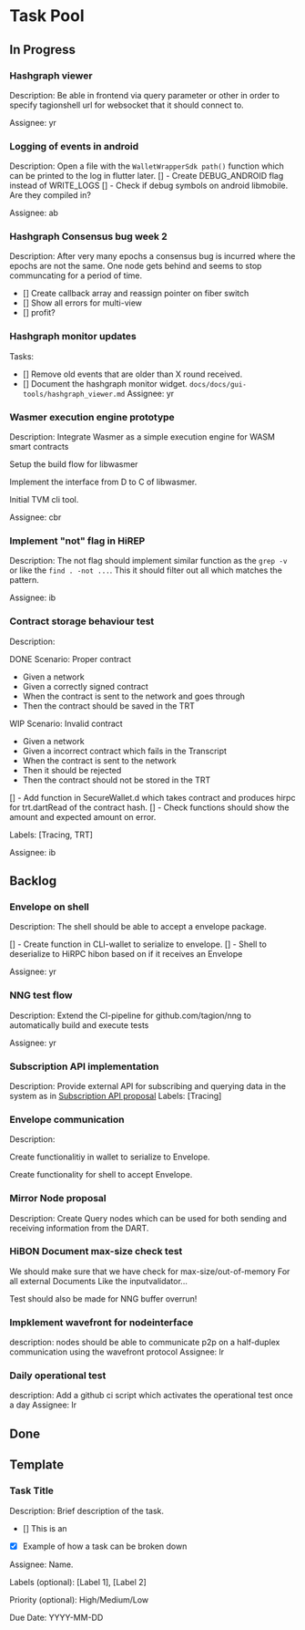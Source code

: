 # Task Pool

## In Progress


### Hashgraph viewer
Description: Be able in frontend via query parameter or other in order to specify tagionshell url for websocket that it should connect to.

Assignee: yr

### Logging of events in android
Description: Open a file with the `WalletWrapperSdk path()` function which can be printed to the log in flutter later.
[] - Create DEBUG_ANDROID flag instead of WRITE_LOGS
[] - Check if debug symbols on android libmobile. Are they compiled in?

Assignee: ab

### Hashgraph Consensus bug week 2
Description: After very many epochs a consensus bug is incurred where the epochs are not the same. One node gets behind and seems to stop communcating for a period of time.

- [] Create callback array and reassign pointer on fiber switch
- [] Show all errors for multi-view
- [] profit?

### Hashgraph monitor updates
Tasks: 
- [] Remove old events that are older than X round received. 
- [] Document the hashgraph monitor widget. `docs/docs/gui-tools/hashgraph_viewer.md` 
Assignee: yr

### Wasmer execution engine prototype
Description: Integrate Wasmer as a simple execution engine for WASM smart contracts

Setup the build flow for libwasmer

Implement the interface from D to C of libwasmer.

Initial TVM cli tool.

Assignee: cbr

### Implement "not" flag in HiREP

Description:
The not flag should implement similar function as the `grep -v` or like the `find . -not ...`.
This it should filter out all which matches the pattern.

Assignee: ib


### Contract storage behaviour test
Description: 

DONE
Scenario: Proper contract
* Given a network
* Given a correctly signed contract
* When the contract is sent to the network and goes through
* Then the contract should be saved in the TRT 

WIP
Scenario: Invalid contract
* Given a network
* Given a incorrect contract which fails in the Transcript
* When the contract is sent to the network 
* Then it should be rejected
* Then the contract should not be stored in the TRT

[] - Add function in SecureWallet.d which takes contract and produces hirpc for trt.dartRead of the contract hash.
[] - Check functions should show the amount and expected amount on error.

Labels: [Tracing, TRT]

Assignee: ib

## Backlog

### Envelope on shell
Description: The shell should be able to accept a envelope package.

[] - Create function in CLI-wallet to serialize to envelope.
[] - Shell to deserialize to HiRPC hibon based on if it receives an Envelope

Assignee: yr

### NNG test flow
Description: Extend the CI-pipeline for github.com/tagion/nng to automatically build and execute tests

Assignee: yr

### Subscription API implementation
Description: Provide external API for subscribing and querying data in the system as in [Subscription API proposal](https://docs.tagion.org/tips/3)
Labels: [Tracing]

### Envelope communication
Description: 

Create functionalitiy in wallet to serialize to Envelope.

Create functionality for shell to accept Envelope.

### Mirror Node proposal
Description: Create Query nodes which can be used for both sending and receiving information from the DART.


### HiBON Document max-size check test 
We should make sure that we have check for max-size/out-of-memory
For all external Documents
Like the inputvalidator...

Test should also be made for NNG buffer overrun!

### Impklement wavefront for nodeinterface
description: nodes should be able to communicate p2p on a half-duplex communication using the wavefront protocol
Assignee: lr

### Daily operational test
description: Add a github ci script which activates the operational test once a day
Assignee: lr

## Done

## Template
### Task Title
Description: Brief description of the task.
- [] This is an
- [X] Example of how a task can be broken down


Assignee: Name.

Labels (optional): [Label 1], [Label 2]

Priority (optional): High/Medium/Low

Due Date: YYYY-MM-DD
